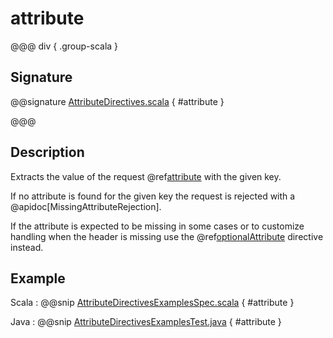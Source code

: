 # attribute

@@@ div { .group-scala }

## Signature

@@signature [AttributeDirectives.scala](/pekko-http/src/main/scala/akka/http/scaladsl/server/directives/AttributeDirectives.scala) { #attribute }

@@@

## Description

Extracts the value of the request @ref[attribute](../../../common/http-model.md#attributes) with the given key.

If no attribute is found for the given key the request
is rejected with a @apidoc[MissingAttributeRejection].

If the attribute is expected to be missing in some cases or to customize
handling when the header is missing use the @ref[optionalAttribute](optionalAttribute.md) directive instead.

## Example

Scala
:  @@snip [AttributeDirectivesExamplesSpec.scala](/docs/src/test/scala/docs/http/scaladsl/server/directives/AttributeDirectivesExamplesSpec.scala) { #attribute }

Java
:  @@snip [AttributeDirectivesExamplesTest.java](/docs/src/test/java/docs/http/javadsl/server/directives/AttributeDirectivesExamplesTest.java) { #attribute }
